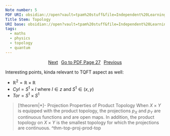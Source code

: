 ```yaml
---
Note number: 5
PDF URI: obsidian://open?vault=tpam%20stuff&file=Independent%20Learning%2FTQFT%2FMaterial%2F0.%20Topology%20Notes%20(pre%20project).pdf
Title Stem: Topology
URI base: obsidian://open?vault=tpam%20stuff&file=Independent%20Learning%2FTQFT%2FNotes%2FTopology%20note%20
tags:
  - maths
  - physics
  - topology
  - quantum
---
```


<div style="display: flex; justify-content: center; gap: 10px;">
	<a 
	href="obsidian://open?vault=tpam%20stuff&file=Independent%20Learning%2FTQFT%2FNotes%2FTopology%20note%206" class="button">Next
	</a> 
	<a 
	href="obsidian://open?vault=tpam%20stuff&file=Independent%20Learning%2FTQFT%2FMaterial%2F0.%20Topology%20Notes%20(pre%20project).pdf#page=27" class="button">Go to PDF Page 27
	</a> 
	<a 
	href="obsidian://open?vault=tpam%20stuff&file=Independent%20Learning%2FTQFT%2FNotes%2FTopology%20note%204" class="button">Previous
	</a> 
</div>

Interesting points, kinda relevant to TQFT aspect as well:
- $\mathbb{R}^{2}=\mathbb{R}\times \mathbb{R}$
- $Cyl=S^{1}\times I$ where $I\in z$ and $S^{1}\in(x,y)$
- $Tor=S^{1}\times S^{1}$

> [!theorem|*]- Projection Properties of Product Topology
> When $X × Y$ is equipped with the product topology, the projections $p_{X}$ and $p_{Y}$ are continuous functions and are open maps. In addition, the product topology on $X × Y$ is the smallest topology for which the projections are continuous.
 ^thm-top-proj-prod-top

